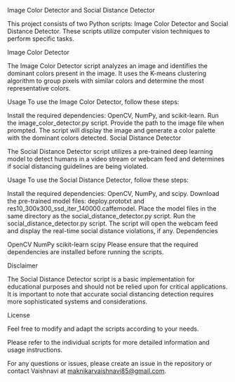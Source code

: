 Image Color Detector and Social Distance Detector

This project consists of two Python scripts: Image Color Detector and Social Distance Detector. These scripts utilize computer vision techniques to perform specific tasks.

Image Color Detector

The Image Color Detector script analyzes an image and identifies the dominant colors present in the image. It uses the K-means clustering algorithm to group pixels with similar colors and determine the most representative colors.

Usage
To use the Image Color Detector, follow these steps:

Install the required dependencies: OpenCV, NumPy, and scikit-learn.
Run the image_color_detector.py script.
Provide the path to the image file when prompted.
The script will display the image and generate a color palette with the dominant colors detected.
Social Distance Detector

The Social Distance Detector script utilizes a pre-trained deep learning model to detect humans in a video stream or webcam feed and determines if social distancing guidelines are being violated.

Usage
To use the Social Distance Detector, follow these steps:

Install the required dependencies: OpenCV, NumPy, and scipy.
Download the pre-trained model files: deploy.prototxt and res10_300x300_ssd_iter_140000.caffemodel.
Place the model files in the same directory as the social_distance_detector.py script.
Run the social_distance_detector.py script.
The script will open the webcam feed and display the real-time social distance violations, if any.
Dependencies

OpenCV
NumPy
scikit-learn
scipy
Please ensure that the required dependencies are installed before running the scripts.

Disclaimer

The Social Distance Detector script is a basic implementation for educational purposes and should not be relied upon for critical applications. It is important to note that accurate social distancing detection requires more sophisticated systems and considerations.

License

Feel free to modify and adapt the scripts according to your needs.

Please refer to the individual scripts for more detailed information and usage instructions.

For any questions or issues, please create an issue in the repository or contact Vaishnavi at maknikarvaishnavi85@gmail.com.


